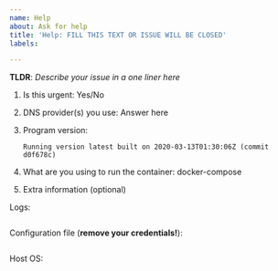 ```yaml
---
name: Help
about: Ask for help
title: 'Help: FILL THIS TEXT OR ISSUE WILL BE CLOSED'
labels:

---
```


<!--

HAVE A CHAT FIRST!

https://github.com/qdm12/ddns-updater/discussions

-->

**TLDR**: *Describe your issue in a one liner here*

1. Is this urgent: Yes/No
2. DNS provider(s) you use: Answer here
3. Program version:

    <!-- See the line at the top of your logs -->

    `Running version latest built on 2020-03-13T01:30:06Z (commit d0f678c)`

4. What are you using to run the container: docker-compose
5. Extra information (optional)

Logs:

```log

```

Configuration file (**remove your credentials!**):

```json

```

Host OS:

